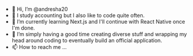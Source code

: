 - 👋 Hi, I’m @andresha20
- 👀 I study accounting but I also like to code quite often.
- 🌱 I’m currently learning Next.js and I'll continue with React Native once I'm done.
- 💞️ I’m simply having a good time creating diverse stuff and wrapping my head around coding to eventually build an official application.
- 📫 How to reach me ...

<!---
andresha20/andresha20 is a ✨ special ✨ repository because its `README.md` (this file) appears on your GitHub profile.
You can click the Preview link to take a look at your changes.
--->

